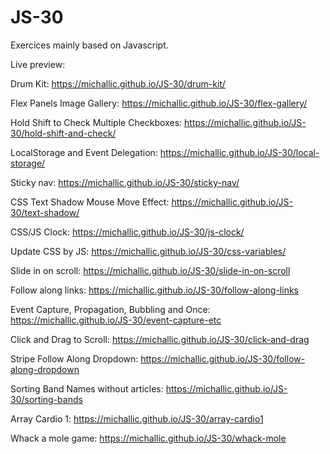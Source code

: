 # JS-30

Exercices mainly based on Javascript.

Live preview: 

Drum Kit: https://michallic.github.io/JS-30/drum-kit/

Flex Panels Image Gallery: https://michallic.github.io/JS-30/flex-gallery/

Hold Shift to Check Multiple Checkboxes: https://michallic.github.io/JS-30/hold-shift-and-check/

LocalStorage and Event Delegation: https://michallic.github.io/JS-30/local-storage/

Sticky nav: https://michallic.github.io/JS-30/sticky-nav/

CSS Text Shadow Mouse Move Effect: https://michallic.github.io/JS-30/text-shadow/

CSS/JS Clock: https://michallic.github.io/JS-30/js-clock/

Update CSS by JS: https://michallic.github.io/JS-30/css-variables/

Slide in on scroll: https://michallic.github.io/JS-30/slide-in-on-scroll

Follow along links: https://michallic.github.io/JS-30/follow-along-links

Event Capture, Propagation, Bubbling and Once: https://michallic.github.io/JS-30/event-capture-etc

Click and Drag to Scroll: https://michallic.github.io/JS-30/click-and-drag

Stripe Follow Along Dropdown: https://michallic.github.io/JS-30/follow-along-dropdown

Sorting Band Names without articles: https://michallic.github.io/JS-30/sorting-bands

Array Cardio 1: https://michallic.github.io/JS-30/array-cardio1

Whack a mole game: https://michallic.github.io/JS-30/whack-mole
